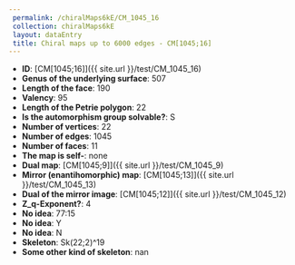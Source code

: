 ```yaml
--- 
 permalink: /chiralMaps6kE/CM_1045_16 
 collection: chiralMaps6kE
 layout: dataEntry
 title: Chiral maps up to 6000 edges - CM[1045;16]
---
```


- **ID**: [CM[1045;16]]({{ site.url }}/test/CM_1045_16)
- **Genus of the underlying surface**: 507
- **Length of the face**: 190
- **Valency**: 95
- **Length of the Petrie polygon**: 22
- **Is the automorphism group solvable?**: S
- **Number of vertices**: 22
- **Number of edges**: 1045
- **Number of faces**: 11
- **The map is self-**: none
- **Dual map**: [CM[1045;9]]({{ site.url }}/test/CM_1045_9)
- **Mirror (enantihomorphic) map**: [CM[1045;13]]({{ site.url }}/test/CM_1045_13)
- **Dual of the mirror image**: [CM[1045;12]]({{ site.url }}/test/CM_1045_12)
- **Z_q-Exponent?**: 4
- **No idea**:  77:15
- **No idea**: Y
- **No idea**: N
- **Skeleton**: Sk(22;2)^19
- **Some other kind of skeleton**: nan
